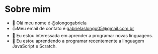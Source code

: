 # Sobre mim 
- 👋 Olá meu nome é @slongogabriela
- :+1:Meu email de contato é gabrielaslongo05@gmail.com.br
- 👀 Eu estou interessada em aprender a programar novas linguagens.
- 🌱 Eu estou aprendendo a programar recentemente a linguagem JavaScript e Scratch.
